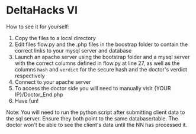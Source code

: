 # DeltaHacks VI

How to see it for yourself:

1. Copy the files to a local directory
2. Edit files flow.py and the .php files in the boostrap folder to contain the correct links to your mysql server and database
3. Launch an apache server using the bootstrap folder and a mysql server with the correct columns defined in flow.py at line 27, as well as the columns `hash` and `verdict` for the secure hash and the doctor's verdict respectively
4. Connect to your apache server
5. To access the doctor side you will need to manually visit {YOUR IP}/Doctor_End.php
6. Have fun!

Note: You will need to run the python script after submitting client data to the sql server. Ensure they both point to the same database/table. The doctor won't be able to see the client's data until the NN has processed it.
